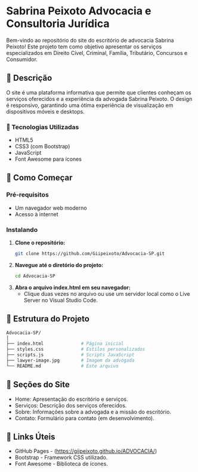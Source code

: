 ﻿# Sabrina Peixoto Advocacia e Consultoria Jurídica

Bem-vindo ao repositório do site do escritório de advocacia Sabrina Peixoto! Este projeto tem como objetivo apresentar os serviços especializados em Direito Cível, Criminal, Família, Tributário, Concursos e Consumidor.

## 📝 Descrição

O site é uma plataforma informativa que permite que clientes conheçam os serviços oferecidos e a experiência da advogada Sabrina Peixoto. O design é responsivo, garantindo uma ótima experiência de visualização em dispositivos móveis e desktops.

### 🔧 Tecnologias Utilizadas

- HTML5
- CSS3 (com Bootstrap)
- JavaScript
- Font Awesome para ícones

## 🚀 Como Começar

### Pré-requisitos

- Um navegador web moderno
- Acesso à internet

### Instalando

1. **Clone o repositório:**
   ```bash
   git clone https://github.com/Giipeixoto/Advocacia-SP.git

2. **Navegue até o diretório do projeto:**
   ```bash
   cd Advocacia-SP

3. **Abra o arquivo index.html em seu navegador:**
    * Clique duas vezes no arquivo ou use um servidor local como o Live Server no Visual Studio Code.

## 📖 Estrutura do Projeto
```bash
Advocacia-SP/
│
├── index.html              # Página inicial
├── styles.css              # Estilos personalizados
├── scripts.js              # Scripts JavaScript
├── lawyer-image.jpg        # Imagem da advogada
└── README.md               # Este arquivo
```

## 💼 Seções do Site

* Home: Apresentação do escritório e serviços.
* Serviços: Descrição dos serviços oferecidos.
* Sobre: Informações sobre a advogada e a missão do escritório.
* Contato: Formulário para contato (em desenvolvimento).

## 📱 Links Úteis

* GitHub Pages - (https://giipeixoto.github.io/ADVOCACIA/)
* Bootstrap - Framework CSS utilizado. 
* Font Awesome - Biblioteca de ícones.

  
